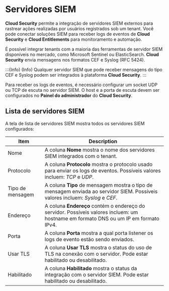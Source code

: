 # Servidores SIEM

**Cloud Security** permite a integração de servidores SIEM externos para rastrear ações realizadas por usuários registrados sob um tenant. Você pode conectar soluções SIEM para receber logs de eventos de **Cloud Security** e **Cloud Entitlements** para monitoramento e automação.

É possível integrar tenants com a maioria das ferramentas de servidor SIEM disponíveis no mercado, como Microsoft Sentinel ou ElasticSearch. **Cloud Security** envia mensagens nos formatos CEF e Syslog (RFC 5424).

:::(Info) (Info)
Qualquer servidor SIEM que pode receber mensagens do tipo CEF e Syslog podem ser integrados à plataforma **Cloud Security**.
:::

Para receber os logs de eventos, é necessário configurar um socket UDP ou TCP de escuta no servidor SIEM. O host e a porta de escuta devem ser configurados no **Painel do administrador** do **Cloud Security**.

## **Lista de servidores SIEM**

A tela de lista de servidores SIEM mostra todos os servidores SIEM configurados:

| Item | Description |
| --- | --- |
| Nome | A coluna **Nome** mostra o nome dos servidores SIEM integrados com o tenant. |
| Protocolo | A coluna **Protocolo** mostra o protocolo usado para enviar os logs de eventos. Possíveis valores incluem: *TCP* e *UDP*. |
| Tipo de mensagem | A coluna **Tipo** de mensagem mostra o tipo de mensagem enviada ao servidor SIEM. Possíveis valores incluem: *Syslog* e *CEF*. |
| Endereço | A coluna **Endereço** contém o endereço do servidor. Possíveis valores incluem: um hostname em formato DNS ou um IP em formato IPv4. |
| Porta | A coluna **Porta** mostra a qual porta listener os logs de evento estão sendo enviados. |
| Usar TLS | A coluna **Usar TLS** mostra o status do uso de TLS na conexão com o servidor. Pode estar habilitado ou desabilitado. |
| Habilitado | A coluna **Habilitado** mostra o status da integração com o servidor SIEM. Pode estar habilitado ou desabilitado. |